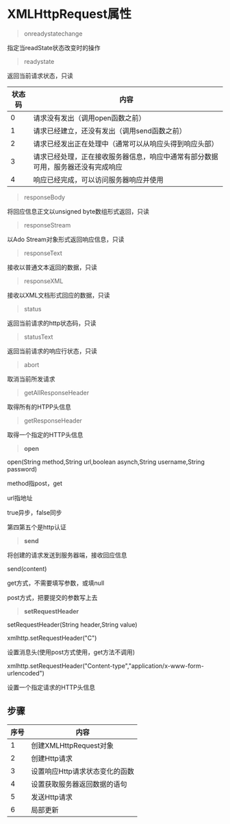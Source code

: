 # XMLHttpRequest属性



> onreadystatechange

指定当readState状态改变时的操作



> readystate

返回当前请求状态，只读



| 状态码 | 内容                                       |
| --- | ---------------------------------------- |
| 0   | 请求没有发出（调用open函数之前）                       |
| 1   | 请求已经建立，还没有发出（调用send函数之前）                 |
| 2   | 请求已经发出正在处理中（通常可以从响应头得到响应头部）              |
| 3   | 请求已经处理，正在接收服务器信息，响应中通常有部分数据可用，服务器还没有完成响应 |
| 4   | 响应已经完成，可以访问服务器响应并使用                      |

> responseBody

将回应信息正文以unsigned byte数组形式返回，只读



> responseStream

以Ado Stream对象形式返回响应信息，只读



> responseText

接收以普通文本返回的数据，只读



> responseXML

接收以XML文档形式回应的数据，只读



> status

返回当前请求的http状态码，只读



> statusText

返回当前请求的响应行状态，只读



> abort

取消当前所发请求



> getAllResponseHeader

取得所有的HTPP头信息



> getResponseHeader

取得一个指定的HTTP头信息





> **open**

open(String method,String url,boolean asynch,String username,String password)

method指post，get

url指地址

true异步，false同步

第四第五个是http认证



> **send**

将创建的请求发送到服务器端，接收回应信息

send(content)

get方式，不需要填写参数，或填null

post方式，把要提交的参数写上去



> **setRequestHeader**

setRequestHeader(String header,String value)

xmlhttp.setRequestHeader("C")

设置消息头(使用post方式使用，get方法不调用)

xmlhttp.setRequestHeader("Content-type","application/x-www-form-urlencoded")

设置一个指定请求的HTTP头信息



## 步骤

| 序号  | 内容                 |
| --- | ------------------ |
| 1   | 创建XMLHttpRequest对象 |
| 2   | 创建Http请求           |
| 3   | 设置响应Http请求状态变化的函数  |
| 4   | 设置获取服务器返回数据的语句     |
| 5   | 发送Http请求           |
| 6   | 局部更新               |



